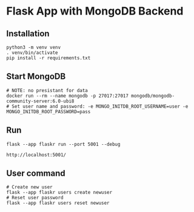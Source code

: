 

# Flask App with MongoDB Backend




## Installation

    python3 -m venv venv
    . venv/bin/activate
    pip install -r requirements.txt

## Start MongoDB

    # NOTE: no presistant for data
    docker run --rm --name mongodb -p 27017:27017 mongodb/mongodb-community-server:6.0-ubi8
    # Set user name and password: -e MONGO_INITDB_ROOT_USERNAME=user -e MONGO_INITDB_ROOT_PASSWORD=pass

## Run 

    flask --app flaskr run --port 5001 --debug

    http://localhost:5001/


## User command

    # Create new user 
    flask --app flaskr users create newuser
    # Reset user password
    flask --app flaskr users reset newuser
